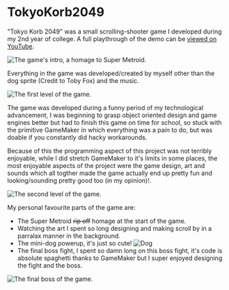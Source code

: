 # TokyoKorb2049
"Tokyo Korb 2049" was a small scrolling-shooter game I developed during my 2nd year of college.
A full playthrough of the demo can be [viewed on YouTube](https://www.youtube.com/watch?v=lNGZMrPBGGE).

![The game's intro, a homage to Super Metroid.](https://i.imgur.com/AHB52qW.png)


Everything in the game was developed/created by myself other than the dog sprite (Credit to Toby Fox) and the music.

![The first level of the game.](https://i.imgur.com/gl5JX5Q.png)

The game was developed during a funny period of my technological advancement, I was beginning to grasp object oriented design and game engines better but had to finish this game on time for school, so stuck with the primitive GameMaker in which everything was a pain to do, but was doable if you constantly did hacky workarounds.

Because of this the programming aspect of this project was not terribly enjoyable, while I did stretch GameMaker to it's limits in some places, the most enjoyable aspects of the project were the game design, art and sounds which all togther made the game actually end up pretty fun and looking/sounding pretty good too (in my opinion)!.

![The second level of the game.](https://i.imgur.com/QYId5ar.png)

My personal favourite parts of the game are:

 - The Super Metroid ~~rip off~~ homage at the start of the game.
 - Watching the art I spent so long designing and making scroll by in a parralax manner in the background.
 - The mini-dog powerup, it's just so cute! ![Dog](https://i.imgur.com/VWMRhzv.gif)
 - The final boss fight, I spent so damn long on this boss fight, it's code is absolute spaghetti thanks to GameMaker but I super enjoyed designing the fight and the boss.

![The final boss of the game.](https://i.imgur.com/E5WDyKn.png)
